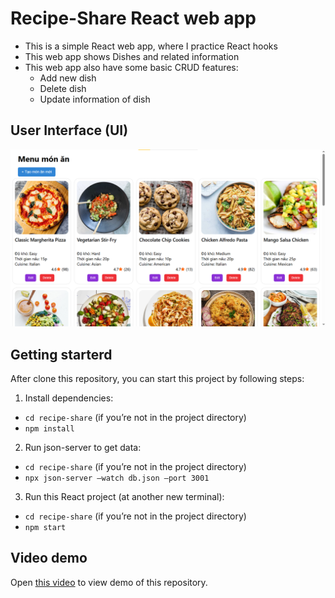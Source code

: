 # Recipe-Share React web app

- This is a simple React web app, where I practice React hooks
- This web app shows Dishes and related information
- This web app also have some basic CRUD features: 
  + Add new dish
  + Delete dish
  + Update information of dish


## User Interface (UI)

![UI](ui.png)

## Getting starterd
After clone this repository, you can start this project by following steps:
1. Install dependencies:
  + `cd recipe-share` (if you’re not in the project directory)
  + `npm install`
2. Run json-server to get data:
  + `cd recipe-share` (if you’re not in the project directory)
  + `npx json-server –watch db.json –port 3001`
3. Run this React project (at another new terminal):
  + `cd recipe-share` (if you’re not in the project directory)
  + `npm start`

## Video demo
Open [this video](https://www.youtube.com/watch?v=KNbzDMZswbg) to view demo of this repository.

